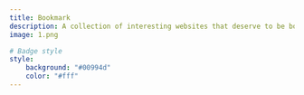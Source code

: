 ```yaml
---
title: Bookmark
description: A collection of interesting websites that deserve to be bookmarked for later reference. These are gems worth revisiting.
image: 1.png

# Badge style
style:
    background: "#00994d"
    color: "#fff"
---
```

